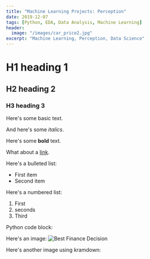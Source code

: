 ```yaml
---
title: "Machine Learning Projects: Perception"
date: 2019-12-07
tags: [Python, EDA, Data Analysis, Machine Learning]
header:
  image: "/images/car_price2.jpg"
excerpt: "Machine Learning, Perception, Data Science"
---
```


# H1 heading 1

## H2 heading 2

### H3 heading 3

Here's some basic text.

And here's some *italics*.

Here's some **bold** text.  

What about a [link](https://github.com/z1shahraki/Best-Finance-Analysis).

Here's a bulleted list:
* First item
* Second item

Here's a numbered list:

1. First
2. seconds
3. Third

Python code block:


Here's an image:
<img src="{{ site.url }}{{ site.baseurl }}/images/loan_apr1.jpg" alt="Best Finance Decision">

Here's another image using kramdown:
